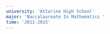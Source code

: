 ```yaml
---
university: 'Attarine High School'
major: 'Baccalaureate In Mathematics '
time: '2011-2015'
---
```

